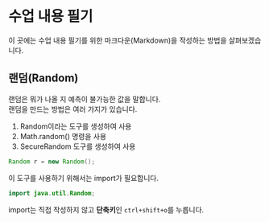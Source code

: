 # 수업 내용 필기

이 곳에는 수업 내용 필기를 위한 마크다운(Markdown)을 작성하는 방법을 살펴보겠습니다.  

## 랜덤(Random)  

랜덤은 뭐가 나올 지 예측이 불가능한 값을 말합니다.  
랜덤을 만드는 방법은 여러 가지가 있습니다.  
  
1. Random이라는 도구를 생성하여 사용  
2. Math.random() 명령을 사용  
3. SecureRandom 도구를 생성하여 사용
 
```java
Random r = new Random();
```

이 도구를 사용하기 위해서는 import가 필요합니다.  

```java  
import java.util.Random;
```

import는 직접 작성하지 않고 **단축키**인 `ctrl+shift+o`를 누릅니다.

